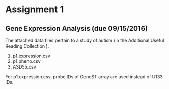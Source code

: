 # Assignment 1
## Gene Expression Analysis (due 09/15/2016)

The attached data files pertain to a study of autism (in the Additional Useful Reading Collection ).
 
1. p1.expression.csv
2. p1.pheno.csv
3. ASD55.csv
 
For p1.expression.csv, probe IDs of GeneST array are used instead of U133 IDs.